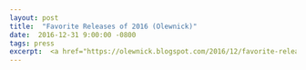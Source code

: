 ```yaml
---
layout: post
title:  "Favorite Releases of 2016 (Olewnick)"
date:  2016-12-31 9:00:00 -0800
tags: press
excerpt:  <a href="https://olewnick.blogspot.com/2016/12/favorite-releases-of-2016-allowing-that.html" target="_blank"> →</a>
---
```

